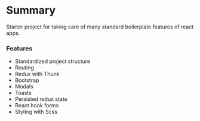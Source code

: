 # Summary

Starter project for taking care of many standard boilerplate features of react apps.

### Features

- Standardized project structure
- Routing
- Redux with Thunk
- Bootstrap
- Modals
- Toasts
- Persisted redux state
- React hook forms
- Styling with Scss
